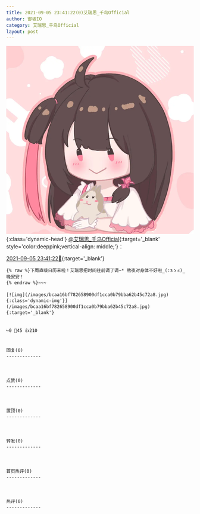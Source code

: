 ```yaml
---
title: 2021-09-05 23:41:22(0)艾瑞思_千鸟Official
author: 御坂IO
category: 艾瑞思_千鸟Official
layout: post
---
```


![img](/images/7e08840c56f251de28bdf766b647bd5fe9a5d50a.jpg){:class='dynamic-head'}
[@艾瑞思_千鸟Official](https://space.bilibili.com/1090010845/dynamic){:target='_blank' style='color:deeppink;vertical-align: middle;'}：

[2021-09-05 23:41:22🔗](https://t.bilibili.com/567013344675862000){:target='_blank'}

~~~
{% raw %}下周直啵日历来啦！艾瑞思把时间往前调了调~* 熬夜对身体不好啦_(:зゝ∠)_
晚安安！
{% endraw %}~~~

[![img](/images/bcaa16bf782658900df1cca0b79bba62b45c72a8.jpg){:class='dynamic-img'}](/images/bcaa16bf782658900df1cca0b79bba62b45c72a8.jpg){:target='_blank'}


↪️0 💬45 👍210


回复(0)
-------------



点赞(0)
-------------



置顶(0)
-------------



转发(0)
-------------



首页热评(0)
-------------



热评(0)
-------------



